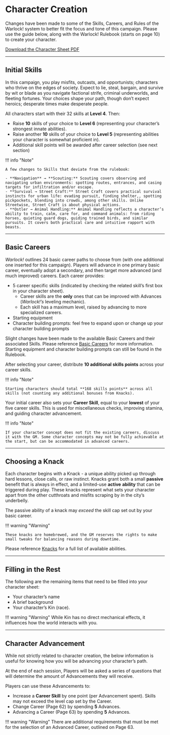 # Character Creation

Changes have been made to some of the Skills, Careers, and Rules of the Warlock! system to better fit the focus and tone of this campaign. Please use the guide below, along with the Warlock! Rulebook (starts on page 10) to create your character.

[Download the Character Sheet PDF](/Coinmarch/handouts/character_sheet.pdf)

---

## Initial Skills

In this campaign, you play misfits, outcasts, and opportunists; characters who thrive on the edges of society. Expect to lie, steal, bargain, and survive by wit or blade as you navigate factional strife, criminal underworlds, and fleeting fortunes. Your choices shape your path, though don’t expect heroics; desperate times make desperate people.

All characters start with their 32 skills at **Level 4**. Then:

- Raise **10** skills of your choice to **Level 6** (representing your character’s strongest innate abilities).
- Raise another **10** skills of your choice to **Level 5** (representing abilities your character is somewhat proficient in).
- Additional skill points will be awarded after career selection (see next section)

!!! info "Note"

    A few changes to Skills that deviate from the rulebook:
    
    - **Navigation** → **Scouting:** Scouting covers observing and navigating urban environments: spotting routes, entrances, and casing targets for infiltration and/or escape.
    - **Survival → Street Craft:** Street Craft covers practical survival instincts for urban life: evading pursuit, finding shelter,, spotting pickpockets, blending into crowds, among other skills. Unlike Streetwise, Street Craft is about physical actions.
    - **Ostler → Animal Handling:** Animal Handling reflects a character’s ability to train, calm, care for, and command animals: from riding horses, quieting guard dogs, guiding trained birds, and similar pursuits. It covers both practical care and intuitive rapport with beasts.

---

## Basic Careers

_Warlock!_ outlines 24 basic career paths to choose from (with one additional one inserted for this campaign). Players will advance in one primary basic career, eventually adopt a secondary, and then target more advanced (and much improved) careers. Each career provides:

- 5 career specific skills (indicated by checking the related skill’s first box in your character sheet).
    - Career skills are the **only** ones that can be improved with Advances (_Warlock!’s_ leveling mechanic).
    - Each skill has a maximum level, raised by advancing to more specialized careers.
- Starting equipment
- Character building prompts: feel free to expand upon or change up your character building prompts

Slight changes have been made to the available Basic Careers and their associated Skills. Please reference [Basic Careers](/Coinmarch/player-introduction/character-creation/basic-careers/) for more information. Starting equipment and character building prompts can still be found in the Rulebook.

After selecting your career, distribute **10 additional skills points** across your career skills.

!!! info "Note"

    Starting characters should total **168 skills points** across all skills (not counting any additional bonuses from Knacks).

Your initial career also sets your **Career Skill**, equal to your **lowest** of your five career skills. This is used for miscellaneous checks, improving stamina, and guiding character advancement.

!!! info "Note"

    If your character concept does not fit the existing careers, discuss it with the GM. Some character concepts may not be fully achievable at the start, but can be accommodated in advanced careers.

---

## Choosing a Knack

Each character begins with a Knack - a unique ability picked up through hard lessons, close calls, or raw instinct. Knacks grant both a small **passive** benefit that is always in effect, and a limited-use **active** **ability** that can be triggered during play. These knacks represent what sets your character apart from the other cutthroats and misfits scraping by in the city’s underbelly.

The passive ability of a knack may *exceed* the skill cap set out by your basic career.

!!! warning "Warning"

    These knacks are homebrewed, and the GM reserves the rights to make small tweaks for balancing reasons during downtime.

Please reference [Knacks](/Coinmarch/player-introduction/character-creation/knacks/) for a full list of available abilities.

---

## Filling in the Rest

The following are the remaining items that need to be filled into your character sheet:

- Your character’s name
- A brief background
- Your character’s Kin (race).
    
!!! warning "Warning"
    While Kin has no direct mechanical effects, it influences how the world interacts with you.

    

---

## Character Advancement

While not strictly related to character creation, the below information is useful for knowing how you will be advancing your character’s path.

At the end of each session, Players will be asked a series of questions that will determine the amount of Advancements they will receive.

Players can use these Advancements to:

- Increase a **Career Skill** by one point (per Advancement spent). Skills may not exceed the level cap set by the Career.
- Change Career (Page 62) by spending **5** Advances.
- Advancing a Career (Page 63) by spending **5** Advances.
    
!!! warning "Warning"
    There are additional requirements that must be met for the selection of an Advanced Career, outlined on Page 63.